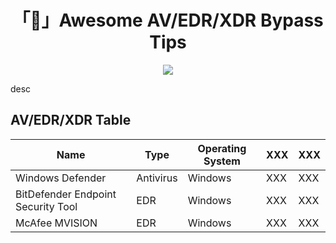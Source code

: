<h1 align="center">「👾」Awesome AV/EDR/XDR Bypass Tips</h1>

<p align="center"><img src="https://png.pngtree.com/png-vector/20190215/ourlarge/pngtree-vector-guard-shield-icon-png-image_691190.jpg"></p>

desc

## AV/EDR/XDR Table

| Name | Type | Operating System | XXX | XXX |
| ----------- | ----------- | ----------- | ----------- | ----------- |
| Windows Defender | Antivirus | Windows | XXX | XXX |
| BitDefender Endpoint Security Tool | EDR | Windows | XXX | XXX |
| McAfee MVISION | EDR | Windows | XXX | XXX |
